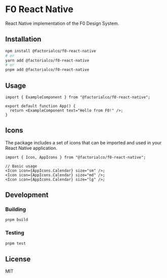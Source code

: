 # F0 React Native

React Native implementation of the F0 Design System.

## Installation

```bash
npm install @factorialco/f0-react-native
# or
yarn add @factorialco/f0-react-native
# or
pnpm add @factorialco/f0-react-native
```

## Usage

```tsx
import { ExampleComponent } from "@factorialco/f0-react-native";

export default function App() {
  return <ExampleComponent text="Hello from F0!" />;
}
```

## Icons

The package includes a set of icons that can be imported and used in your React Native application.

```tsx
import { Icon, AppIcons } from "@factorialco/f0-react-native";

// Basic usage
<Icon icon={AppIcons.Calendar} size="sm" />;
<Icon icon={AppIcons.Calendar} size="md" />;
<Icon icon={AppIcons.Calendar} size="lg" />;
```

## Development

### Building

```bash
pnpm build
```

### Testing

```bash
pnpm test
```

## License

MIT
